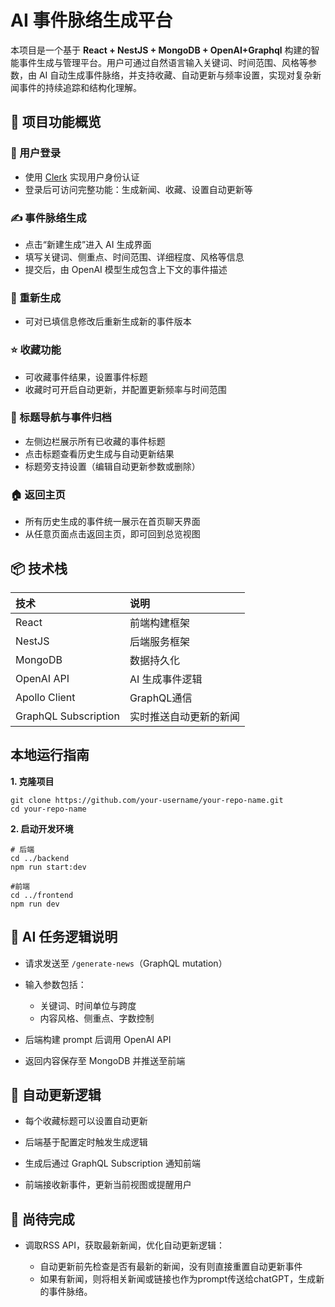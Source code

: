 ﻿# AI 事件脉络生成平台

本项目是一个基于 **React + NestJS + MongoDB + OpenAI+Graphql** 构建的智能事件生成与管理平台。用户可通过自然语言输入关键词、时间范围、风格等参数，由 AI 自动生成事件脉络，并支持收藏、自动更新与频率设置，实现对复杂新闻事件的持续追踪和结构化理解。


## 🚀 项目功能概览

### 🔐 用户登录

-   使用 [Clerk](https://clerk.dev/) 实现用户身份认证
-   登录后可访问完整功能：生成新闻、收藏、设置自动更新等
    

### ✍️ 事件脉络生成

-   点击“新建生成”进入 AI 生成界面
-   填写关键词、侧重点、时间范围、详细程度、风格等信息
-   提交后，由 OpenAI 模型生成包含上下文的事件描述
    

### 🔄 重新生成

-   可对已填信息修改后重新生成新的事件版本
    

### ⭐ 收藏功能

-   可收藏事件结果，设置事件标题
-   收藏时可开启自动更新，并配置更新频率与时间范围
    

### 🧭 标题导航与事件归档

-   左侧边栏展示所有已收藏的事件标题
-   点击标题查看历史生成与自动更新结果
-   标题旁支持设置（编辑自动更新参数或删除）
    

### 🏠 返回主页

-   所有历史生成的事件统一展示在首页聊天界面
-   从任意页面点击返回主页，即可回到总览视图

## 📦 技术栈

| 技术 | 说明 |
|:-----|:-----|
| React | 前端构建框架 |
| NestJS| 后端服务框架 |
| MongoDB| 数据持久化 |
| OpenAI API| AI 生成事件逻辑 |
| Apollo Client| GraphQL通信 |
| GraphQL Subscription| 实时推送自动更新的新闻 |

## 本地运行指南

**1. 克隆项目**

    git clone https://github.com/your-username/your-repo-name.git
    cd your-repo-name
**2. 启动开发环境**

    # 后端
    cd ../backend
    npm run start:dev
    
	#前端
	cd ../frontend
	npm run dev



## 🧩 AI 任务逻辑说明

-   请求发送至 `/generate-news`（GraphQL mutation）
    
-   输入参数包括：
    
    -   关键词、时间单位与跨度
    -   内容风格、侧重点、字数控制
        
-   后端构建 prompt 后调用 OpenAI API
    
-   返回内容保存至 MongoDB 并推送至前端

## 🔄 自动更新逻辑

-   每个收藏标题可以设置自动更新
    
-   后端基于配置定时触发生成逻辑
    
-   生成后通过 GraphQL Subscription 通知前端
    
-   前端接收新事件，更新当前视图或提醒用户

## 🧪 尚待完成

-   调取RSS API，获取最新新闻，优化自动更新逻辑：

    -   自动更新前先检查是否有最新的新闻，没有则直接重置自动更新事件
    -   如果有新闻，则将相关新闻或链接也作为prompt传送给chatGPT，生成新的事件脉络。
